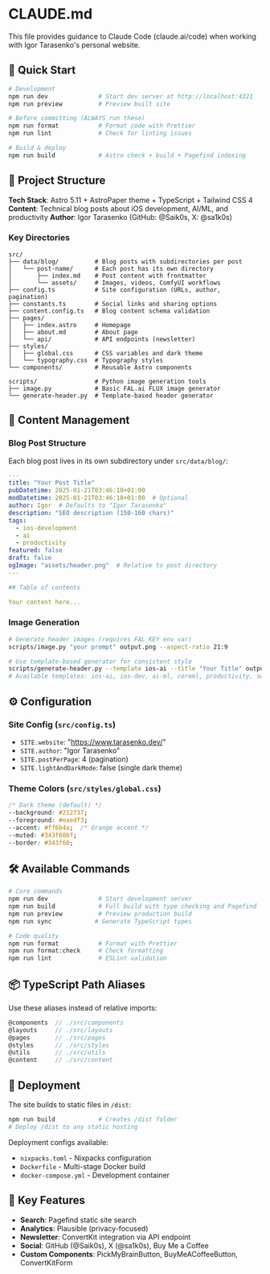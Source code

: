 # CLAUDE.md

This file provides guidance to Claude Code (claude.ai/code) when working with Igor Tarasenko's personal website.

## 🚀 Quick Start

```bash
# Development
npm run dev              # Start dev server at http://localhost:4321
npm run preview          # Preview built site

# Before committing (ALWAYS run these)
npm run format           # Format code with Prettier
npm run lint             # Check for linting issues

# Build & deploy
npm run build            # Astro check + build + Pagefind indexing
```

## 📁 Project Structure

**Tech Stack**: Astro 5.11 + AstroPaper theme + TypeScript + Tailwind CSS 4
**Content**: Technical blog posts about iOS development, AI/ML, and productivity
**Author**: Igor Tarasenko (GitHub: @Saik0s, X: @sa1k0s)

### Key Directories

```
src/
├── data/blog/          # Blog posts with subdirectories per post
│   └── post-name/      # Each post has its own directory
│       ├── index.md    # Post content with frontmatter
│       └── assets/     # Images, videos, ComfyUI workflows
├── config.ts           # Site configuration (URLs, author, pagination)
├── constants.ts        # Social links and sharing options
├── content.config.ts   # Blog content schema validation
├── pages/
│   ├── index.astro     # Homepage
│   ├── about.md        # About page
│   └── api/            # API endpoints (newsletter)
├── styles/
│   ├── global.css      # CSS variables and dark theme
│   └── typography.css  # Typography styles
└── components/         # Reusable Astro components

scripts/                # Python image generation tools
├── image.py            # Basic FAL.ai FLUX image generator
└── generate-header.py  # Template-based header generator
```

## 📝 Content Management

### Blog Post Structure

Each blog post lives in its own subdirectory under `src/data/blog/`:

```yaml
---
title: "Your Post Title"
pubDatetime: 2025-01-21T03:46:18+01:00
modDatetime: 2025-01-21T03:46:18+01:00  # Optional
author: Igor  # Defaults to "Igor Tarasenko"
description: "SEO description (150-160 chars)"
tags:
  - ios-development
  - ai
  - productivity
featured: false
draft: false
ogImage: "assets/header.png"  # Relative to post directory
---

## Table of contents

Your content here...
```

### Image Generation

```bash
# Generate header images (requires FAL_KEY env var)
scripts/image.py "your prompt" output.png --aspect-ratio 21:9

# Use template-based generator for consistent style
scripts/generate-header.py --template ios-ai --title "Your Title" output.png
# Available templates: ios-ai, ios-dev, ai-ml, coreml, productivity, swift, mobile-dev
```

## ⚙️ Configuration

### Site Config (`src/config.ts`)
- `SITE.website`: "https://www.tarasenko.dev/"
- `SITE.author`: "Igor Tarasenko"
- `SITE.postPerPage`: 4 (pagination)
- `SITE.lightAndDarkMode`: false (single dark theme)

### Theme Colors (`src/styles/global.css`)
```css
/* Dark theme (default) */
--background: #212737;
--foreground: #eaedf3;
--accent: #ff6b4a;  /* Orange accent */
--muted: #343f60bf;
--border: #343f60;
```

## 🛠️ Available Commands

```bash
# Core commands
npm run dev              # Start development server
npm run build            # Full build with type checking and Pagefind
npm run preview          # Preview production build
npm run sync            # Generate TypeScript types

# Code quality
npm run format           # Format with Prettier
npm run format:check     # Check formatting
npm run lint             # ESLint validation
```

## 📦 TypeScript Path Aliases

Use these aliases instead of relative imports:
```typescript
@components  // ./src/components
@layouts     // ./src/layouts
@pages       // ./src/pages
@styles      // ./src/styles
@utils       // ./src/utils
@content     // ./src/content
```

## 🚀 Deployment

The site builds to static files in `/dist`:
```bash
npm run build            # Creates /dist folder
# Deploy /dist to any static hosting
```

Deployment configs available:
- `nixpacks.toml` - Nixpacks configuration
- `Dockerfile` - Multi-stage Docker build
- `docker-compose.yml` - Development container

## 🔌 Key Features

- **Search**: Pagefind static site search
- **Analytics**: Plausible (privacy-focused)
- **Newsletter**: ConvertKit integration via API endpoint
- **Social**: GitHub (@Saik0s), X (@sa1k0s), Buy Me a Coffee
- **Custom Components**: PickMyBrainButton, BuyMeACoffeeButton, ConvertKitForm
